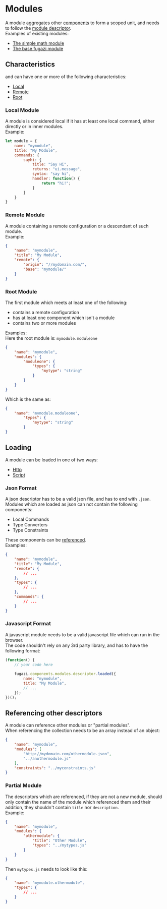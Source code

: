 # Modules

A module aggregates other [components](./components.md) to form a scoped unit, and needs to follow the 
[module descriptor](../descriptors/module.md).  
Examples of existing modules:
* [The simple math module](../../modules/scripts/src/math.ts)
* [The base fugazi module](../../modules/jsons/base.json)

## Characteristics
and can have one or more 
of the following characteristics:
* [Local](#local-module)
* [Remote](#remote-module)
* [Root](#root-module)

### Local Module
A module is considered local if it has at least one local command, either directly or in inner modules.  
Example:
```javascript
let module = {
	name: "mymodule",
	title: "My Module",
	commands: {
		sayhi: {
			title: "Say Hi",
			returns: "ui.message",
			syntax: "say hi",
			handler: function() {
				return "hi!";
			}
		}
	}
}
```

### Remote Module
A module containing a remote configuration or a descendant of such module.  
Example:
```json
{
	"name": "mymodule",
	"title": "My Module",
	"remote": {
		"origin": "//mydomain.com/",
		"base": "mymodule/"
	}
}
```

### Root Module
The first module which meets at least one of the following:
* contains a remote configuration
* has at least one component which isn't a module
* contains two or more modules

Examples:  
Here the root module is: `mymodule.moduleone`
```json
{
	"name": "mymodule",
	"modules": {
		"moduleone": {
			"types": {
				"mytype": "string"
			}
		}
	}
}
```
Which is the same as:
```json
{
	"name": "mymodule.moduleone",
		"types": {
			"mytype": "string"
		}
}
```

## Loading
A module can be loaded in one of two ways:
* [Http](#json-format) 
* [Script](#javascript-format)

### Json Format
A json descriptor has to be a valid json file, and has to end with `.json`.  
Modules which are loaded as json can not contain the following components:
* Local Commands
* Type Converters
* Type Constraints

These components can be [referenced](#referencing-other-descriptors).  
Examples:
```json
{
	"name": "mymodule",
	"title": "My Module",
	"remote": {
		// ...
	},
	"types": {
		// ...
	},
	"commands": { 
		// ...
	}
}
```

### Javascript Format
A javascript module needs to be a valid javascript file which can run in the browser.  
The code shouldn't rely on any 3rd party library, and has to have the following format:
```javascript
(function() {
	// your code here
	
	fugazi.components.modules.descriptor.loaded({
		name: "mymodule",
		title: "My Module",
		// ...
	});
})();
```

## Referencing other descriptors
A module can reference other modules or "partial modules".  
When referencing the collection needs to be an array instead of an object:
```json
{
	"name": "mymodule",
	"modules": [
		"http://mydomain.com/othermodule.json",
		"../anothermodule.js"
	],
	"constraints": "../myconstraints.js"
}
```

### Partial Module
The descriptors which are referenced, if they are not a new module, should only contain the name of the 
 module which referenced them and their addition, they shouldn't contain `title` nor `description`.  
Example:
```json
{
	"name": "mymodule",
	"modules": {
		"othermodule": {
			"title": "Other Module",
			"types": "../mytypes.js"
		}
	}
}
```
Then `mytypes.js` needs to look like this:
```json
{
	"name": "mymodule.othermodule",
	"types": {
		// ...
	}
}	
```